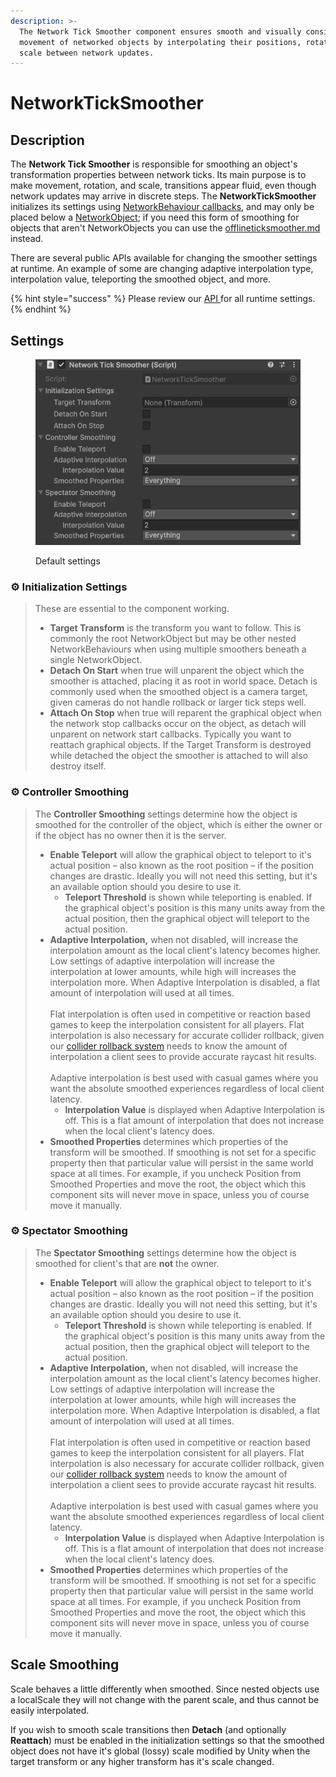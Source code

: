 ```yaml
---
description: >-
  The Network Tick Smoother component ensures smooth and visually consistent
  movement of networked objects by interpolating their positions, rotations, and
  scale between network updates.
---
```


# NetworkTickSmoother

## Description

The **Network Tick Smoother** is responsible for smoothing an object's transformation properties between network ticks. Its main purpose is to make movement, rotation, and scale, transitions appear fluid, even though network updates may arrive in discrete steps. The **NetworkTickSmoother** initializes its settings using [NetworkBehaviour callbacks](../../../guides/features/networked-gameobjects-and-scripts/network-behaviour-guides.md#callbacks), and may only be placed below a [NetworkObject](../network-object.md); if you need this form of smoothing for objects that aren't NetworkObjects you can use the [offlineticksmoother.md](offlineticksmoother.md "mention") instead.

There are several public APIs available for changing the smoother settings at runtime. An example of some are changing adaptive interpolation type, interpolation value, teleporting the smoothed object, and more.

{% hint style="success" %}
Please review our [API ](https://fish-networking.com/FishNet/api/api/FishNet.Component.Transforming.NetworkTickSmoother.html)for all runtime settings.
{% endhint %}

## Settings

<div align="left"><figure><img src="../../../.gitbook/assets/network-tick-smoother-component.png" alt=""><figcaption><p>Default settings</p></figcaption></figure></div>

### :gear: Initialization Settings

> These are essential to the component working.
>
> * **Target Transform** is the transform you want to follow. This is commonly the root NetworkObject but may be other nested NetworkBehaviours when using multiple smoothers beneath a single NetworkObject.
> * **Detach On Start** when true will unparent the object which the smoother is attached, placing it as root in world space. Detach is commonly used when the smoothed object is a camera target, given cameras do not handle rollback or larger tick steps well.
> * **Attach On Stop** when true will reparent the graphical object when the network stop callbacks occur on the object, as detach will unparent on network start callbacks. Typically you want to reattach graphical objects. If the Target Transform is destroyed while detached the object the smoother is attached to will also destroy itself.

### :gear: **Controller Smoothing**

> The **Controller Smoothing** settings determine how the object is smoothed for the controller of the object, which is either the owner or if the object has no owner then it is the server.
>
> * **Enable Teleport** will allow the graphical object to teleport to it's actual position – also known as the root position – if the position changes are drastic. Ideally you will not need this setting, but it's an available option should you desire to use it.
>   * **Teleport Threshold** is shown while teleporting is enabled. If the graphical object's position is this many units away from the actual position, then the graphical object will teleport to the actual position.
> * **Adaptive Interpolation,** when not disabled, will increase the interpolation amount as the local client's latency becomes higher. Low settings of adaptive interpolation will increase the interpolation at lower amounts, while high will increases the interpolation more. When Adaptive Interpolation is disabled, a flat amount of interpolation will used at all times.\
>   \
>   Flat interpolation is often used in competitive or reaction based games to keep the interpolation consistent for all players. Flat interpolation is also necessary for accurate collider rollback, given our [collider rollback system](../../../guides/features/lag-compensation/) needs to know the amount of interpolation a client sees to provide accurate raycast hit results.\
>   \
>   Adaptive interpolation is best used with casual games where you want the absolute smoothed experiences regardless of local client latency.
>   * **Interpolation Value** is displayed when Adaptive Interpolation is off. This is a flat amount of interpolation that does not increase when the local client's latency does.
> * **Smoothed Properties** determines which properties of the transform will be smoothed. If smoothing is not set for a specific property then that particular value will persist in the same world space at all times. For example, if you uncheck Position from Smoothed Properties and move the root, the object which this component sits will never move in space, unless you of course move it manually.

### :gear: Spectator Smoothing

> The **Spectator Smoothing** settings determine how the object is smoothed for client's that are **not** the owner.
>
> * **Enable Teleport** will allow the graphical object to teleport to it's actual position – also known as the root position – if the position changes are drastic. Ideally you will not need this setting, but it's an available option should you desire to use it.
>   * **Teleport Threshold** is shown while teleporting is enabled. If the graphical object's position is this many units away from the actual position, then the graphical object will teleport to the actual position.
> * **Adaptive Interpolation,** when not disabled, will increase the interpolation amount as the local client's latency becomes higher. Low settings of adaptive interpolation will increase the interpolation at lower amounts, while high will increases the interpolation more. When Adaptive Interpolation is disabled, a flat amount of interpolation will used at all times.\
>   \
>   Flat interpolation is often used in competitive or reaction based games to keep the interpolation consistent for all players. Flat interpolation is also necessary for accurate collider rollback, given our [collider rollback system](../../../guides/features/lag-compensation/) needs to know the amount of interpolation a client sees to provide accurate raycast hit results.\
>   \
>   Adaptive interpolation is best used with casual games where you want the absolute smoothed experiences regardless of local client latency.
>   * **Interpolation Value** is displayed when Adaptive Interpolation is off. This is a flat amount of interpolation that does not increase when the local client's latency does.
> * **Smoothed Properties** determines which properties of the transform will be smoothed. If smoothing is not set for a specific property then that particular value will persist in the same world space at all times. For example, if you uncheck Position from Smoothed Properties and move the root, the object which this component sits will never move in space, unless you of course move it manually.

## Scale Smoothing

Scale behaves a little differently when smoothed. Since nested objects use a localScale they will not change with the parent scale, and thus cannot be easily interpolated.

If you wish to smooth scale transitions then **Detach** (and optionally **Reattach**) must be enabled in the initialization settings so that the smoothed object does not have it's global (lossy) scale modified by Unity when the target transform or any higher transform has it's scale changed.
